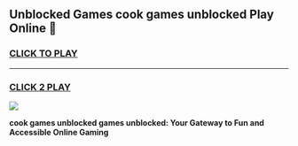 
## Unblocked Games cook games unblocked Play Online 👋
<h3>
<a href="https://news.freeplayer.one?title=cook_games_unblocked&ref=17F">CLICK TO PLAY</a></h3>
<hr>

<h3>
<a href="https://news.freeplayer.one?title=cook_games_unblocked&ref=17F">CLICK 2 PLAY</a>
  
</h3>

<a href="https://news.freeplayer.one?title=cook_games_unblocked&ref=17F/"><img src="https://clearcache.store/games.png"></a>


**cook games unblocked games unblocked: Your Gateway to Fun and Accessible Online Gaming**
